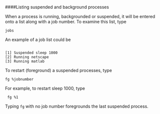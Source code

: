 
####Listing suspended and background processes

When a process is running, backgrounded or suspended, it will be entered onto a list along with a job number. To examine this list, type

```
jobs
```

An example of a job list could be
```

[1] Suspended sleep 1000
[2] Running netscape
[3] Running matlab
```

To restart (foreground) a suspended processes, type

```
fg %jobnumber
```

For example, to restart sleep 1000, type

```
 fg %1
 ```

Typing `fg` with no job number foregrounds the last suspended process.


